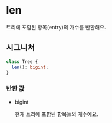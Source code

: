 # len

트리에 포함된 항목(entry)의 개수를 반환해요.

## 시그니처

```ts
class Tree {
  len(): bigint;
}
```

### 반환 값

<ul class="param-ul">
  <li class="param-li param-li-root">
    <span class="param-type">bigint</span>
    <br>
    <p class="param-description">현재 트리에 포함된 항목들의 개수예요.</p>
  </li>
</ul>

